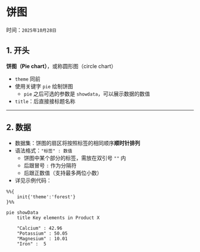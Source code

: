 # 饼图

时间：`2025年10月28日`

## 1. 开头

**饼图（Pie chart）**，或称圆形图（circle chart）

- `theme` 同前
- 使用关键字 `pie` 绘制饼图
  - `pie` 之后可选的参数是 `showdata`，可以展示数据的数值
- `title`：后直接接标题名称

---

## 2. 数据

- 数据集：饼图的扇区将按照标签的相同顺序**顺时针排列**
- 语法格式：`"标签" : 数值`
  - 饼图中某个部分的标签，需放在双引号 `""` 内
  - 后跟冒号 `:` 作为分隔符
  - 后跟正数值（支持最多两位小数）
- 详见示例代码：

```mermaid
%%{
    init{'theme':'forest'}
}%%

pie showData
    title Key elements in Product X

    "Calcium" : 42.96
    "Potassium" : 50.05
    "Magnesium" : 10.01
    "Iron" :  5
```
